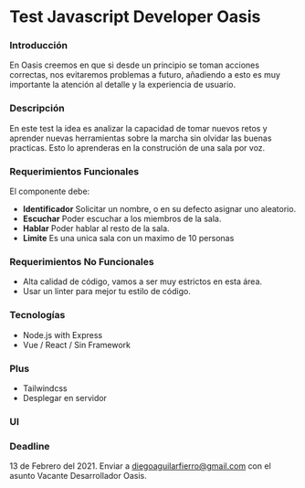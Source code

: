 # Test Javascript Developer Oasis

### Introducción
En Oasis creemos en que si desde un principio se toman acciones correctas, nos evitaremos problemas a futuro, añadiendo a esto es muy importante la atención al detalle y la experiencia de usuario.

### Descripción
En este test la idea es analizar la capacidad de tomar nuevos retos y aprender nuevas herramientas sobre la marcha sin olvidar las buenas practicas. Esto lo aprenderas en la construción de una sala por voz.

### Requerimientos Funcionales
El componente debe:

- **Identificador** Solicitar un nombre, o en su defecto asignar uno aleatorio.
- **Escuchar** Poder escuchar a los miembros de la sala.
- **Hablar** Poder hablar al resto de la sala.
- **Limite** Es una unica sala con un maximo de 10 personas

### Requerimientos No Funcionales
- Alta calidad de código, vamos a ser muy estrictos en esta área.
- Usar un linter para mejor tu estilo de código.

### Tecnologías
- Node.js with Express
- Vue / React / Sin Framework

### Plus
- Tailwindcss
- Desplegar en servidor

### UI


### Deadline
13 de Febrero del 2021.
Enviar a diegoaguilarfierro@gmail.com con el asunto Vacante Desarrollador Oasis.
